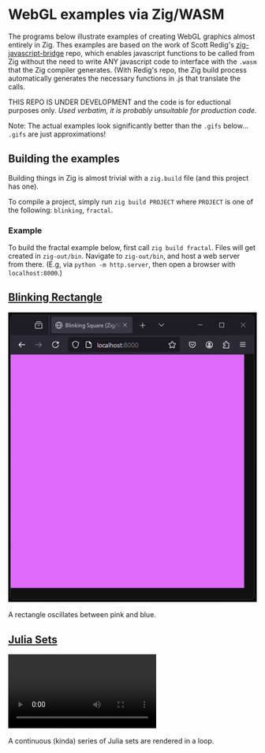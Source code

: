 # WebGL examples via Zig/WASM

The programs below illustrate examples of creating WebGL graphics almost entirely in Zig. Thes examples are based on the work of Scott Redig's [zig-javascript-bridge](https://github.com/scottredig/zig-javascript-bridge) repo, which enables javascript functions to be called from Zig without the need to write ANY javascript code to interface with the `.wasm` that the Zig compiler generates. (With Redig's repo, the Zig build process automatically generates the necessary functions in .js that translate the calls.

THIS REPO IS UNDER DEVELOPMENT and the code is for eductional purposes only. *Used verbatim, it is probably unsuitable for production code.*

Note: The actual examples look significantly better than the `.gifs` below... `.gifs` are just approximations! 

## Building the examples

Building things in Zig is almost trivial with a `zig.build` file (and this project has one).

To compile a project, simply run `zig build PROJECT` where `PROJECT` is one of the following: `blinking`, `fractal`.

### Example

To build the fractal example below, first call `zig build fractal`. Files will get created in `zig-out/bin`. Navigate to `zig-out/bin`, and host a web server from there. (E.g, via `python -m http.server`, then open a browser with `localhost:8000`.)

## [Blinking Rectangle](./blinking-screen)

![Screenshot](./Gifs/blinking-rectangle.gif "A browser windows displays a rectangle that oscillates between pink and blue.")

A rectangle oscillates between pink and blue.

## [Julia Sets](./fractal)

![Screenshot](./Gifs/fractal.mp4 "A browser windows displays a series Julia sets, a type of fractals, that sprial and gradually change color over time.")

A continuous (kinda) series of Julia sets are rendered in a loop.
